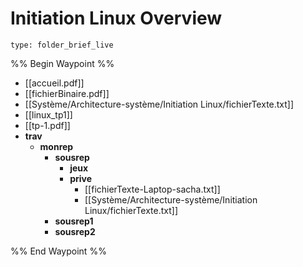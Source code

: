 # Initiation Linux Overview
 
```ccard
type: folder_brief_live
```
 
%% Begin Waypoint %%
- [[accueil.pdf]]
- [[fichierBinaire.pdf]]
- [[Système/Architecture-système/Initiation Linux/fichierTexte.txt]]
- [[linux_tp1]]
- [[tp-1.pdf]]
- **trav**
	- **monrep**
		- **sousrep**
			- **jeux**
			- **prive**
				- [[fichierTexte-Laptop-sacha.txt]]
				- [[Système/Architecture-système/Initiation Linux/fichierTexte.txt]]
		- **sousrep1**
		- **sousrep2**

%% End Waypoint %%